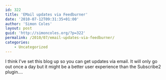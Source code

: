 ```yaml
---
id: 322
title: 'EMail updates via Feedburner'
date: '2010-07-12T09:31:35+01:00'
author: 'Simon Coles'
layout: post
guid: 'http://simoncoles.org/?p=322'
permalink: /2010/07/email-updates-via-feedburner/
categories:
    - Uncategorized
---
```


I think I’ve set this blog up so you can get updates via email. It will only go out once a day but it might be a better user experience than the Subscribe2 plugin….